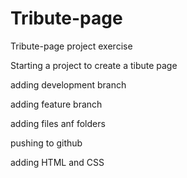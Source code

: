 # Tribute-page
Tribute-page project exercise

Starting a project to create a tibute page

adding development branch

adding feature branch 

adding files anf folders

pushing to github

adding HTML and CSS

